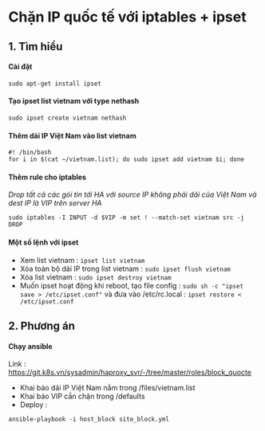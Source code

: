 # Chặn IP quốc tế với iptables + ipset
## 1. Tìm hiểu 
#### Cài đặt
`sudo apt-get install ipset`
#### Tạo ipset list vietnam với type nethash
`sudo ipset create vietnam nethash`
#### Thêm dải IP Việt Nam vào list vietnam

```
#! /bin/bash 
for i in $(cat ~/vietnam.list); do sudo ipset add vietnam $i; done
```
#### Thêm rule cho iptables
*Drop tất cả các gói tin tới HA với source IP không phải dải của Việt Nam và dest IP là VIP trên server HA*

`sudo iptables -I INPUT -d $VIP -m set ! --match-set vietnam src -j DROP`

#### Một số lệnh với ipset
* Xem list vietnam : `ipset list vietnam`
* Xóa toàn bộ dải IP trong list vietnam : `sudo ipset flush vietnam`
* Xóa list vietnam : `sudo ipset destroy vietnam`
* Muốn ipset hoạt động khi reboot, tạo file config : `sudo sh -c "ipset save > /etc/ipset.conf"` và đưa vào /etc/rc.local : `ipset restore < /etc/ipset.conf`

## 2. Phương án
#### Chạy ansible 
Link : https://git.k8s.vn/sysadmin/haproxy_svr/-/tree/master/roles/block_quocte
- Khai báo dải IP Việt Nam nằm trong /files/vietnam.list
- Khai báo VIP cần chặn trong /defaults
- Deploy : 
```
ansible-playbook -i host_block site_block.yml
```

